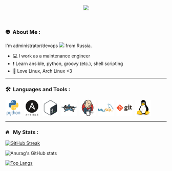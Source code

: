 <p align="center"><img src="https://media.giphy.com/media/LaVp0AyqR5bGsC5Cbm/giphy.gif" width="300"/></p>
<p align="center"><img src="https://komarev.com/ghpvc/?username=arch-cat&style=flat-square&color=blue" alt=""></p>

### :alien: &nbsp;About Me :

I'm administrator/devops <img src="https://media.giphy.com/media/WUlplcMpOCEmTGBtBW/giphy.gif" width="30"> from Russia.

- :computer: I work as a maintenance engineer
- :exclamation: Learn ansible, python, groovy (etc.), shell scripting
- :purple_heart: Love Linux, Arch Linux <3

---

### 🛠 &nbsp;Languages and Tools :

<p>
<img src="https://github.com/devicons/devicon/blob/master/icons/python/python-original-wordmark.svg" title="Python"  alt="Python" width="50" height="50"/>&nbsp;
<img src="https://github.com/devicons/devicon/blob/master/icons/ansible/ansible-original-wordmark.svg" title="Ansbile"  alt="Ansible" width="50" height="50"/>&nbsp;
<img src="https://github.com/devicons/devicon/blob/master/icons/bash/bash-original.svg" title="Bash"  alt="Bash" width="50" height="50"/>&nbsp;
<img src="https://github.com/devicons/devicon/blob/master/icons/groovy/groovy-original.svg" title="Groovy"  alt="Groovy" width="50" height="50"/>&nbsp;
<img src="https://github.com/devicons/devicon/blob/master/icons/jenkins/jenkins-original.svg" title="Jenkins"  alt="Jenkins" width="50" height="50"/>&nbsp;
<img src="https://github.com/devicons/devicon/blob/master/icons/mysql/mysql-original-wordmark.svg" title="MySQL"  alt="MySQL" width="50" height="50"/>&nbsp;
<img src="https://github.com/devicons/devicon/blob/master/icons/git/git-original-wordmark.svg" title="Git" alt="Git" width="50" height="50"/>&nbsp;
<img src="https://github.com/devicons/devicon/blob/master/icons/linux/linux-original.svg" title="Linux" alt="Linux" width="50" height="50"/>&nbsp;
</p>

---

### 🔥 &nbsp; My Stats :
[![GitHub Streak](https://streak-stats.demolab.com/?user=arch-cat&theme=dark)](https://git.io/streak-stats)

![Anurag's GitHub stats](https://github-readme-stats.vercel.app/api?username=arch-cat&show_icons=true&theme=radical)

[![Top Langs](https://github-readme-stats.vercel.app/api/top-langs/?username=arch-cat&langs&theme=vision-friendly-dark)](https://github.com/anuraghazra/github-readme-stats)

